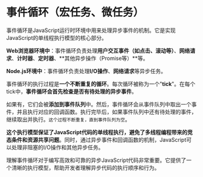 # 事件循环（宏任务、微任务）

事件循环是JavaScript运行时环境中用来处理异步事件的机制。它是实现JavaScript的单线程执行模型的核心部分。

**Web浏览器环境中**：事件循环负责处理**用户交互事件（如点击、滚动等）**、**网络请求**、**计时器**、**定时器**、**其他异步操作（Promise等）**等。

**Node.js环境中**：事件循环负责处理**I/O操作**、**网络请求**等异步任务。

事件循环的执行过程是**一个不断重复的循环**。每次循环被称为一个"**tick**"。在每个tick中，**事件循环会首先检查是否有待处理的异步事件**。

如果有，它们会被**添加到事件队列**中。然后，事件循环会从事件队列中取出一个事件，并且执行对应的回调函数。执行完毕后，如果事件队列中还有待处理的事件，继续取出并执行。`这个过程不断重复，直到事件队列为空`。

**这个执行模型保证了JavaScript代码的单线程执行，避免了多线程编程带来的竞态条件和资源共享问题**。同时，通过异步事件和回调函数的机制，JavaScript可以处理非阻塞的I/O操作和其他异步任务。

理解事件循环对于编写高效和可靠的异步JavaScript代码非常重要。它提供了一个清晰的执行模型，帮助开发者理解异步代码的执行顺序和行为。

